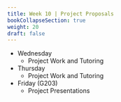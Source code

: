```yaml
---
title: Week 10 | Project Proposals
bookCollapseSection: true
weight: 20
draft: false
---
```


- Wednesday
  - Project Work and Tutoring
- Thursday
  - Project Work and Tutoring
- Friday (G203)
  - Project Presentations